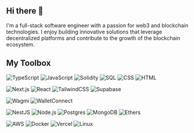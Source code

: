 <!-- https://github.com/inttter/md-badges -->
<!-- https://github.com/alexandresanlim/Badges4-README.md-Profile?tab=readme-ov-file#-blockchain- -->

## Hi there 👋

I'm a full-stack software engineer with a passion for web3 and blockchain technologies. I enjoy building innovative solutions that leverage decentralized platforms and contribute to the growth of the blockchain ecosystem.

<!-- Currently, I'm working on [specific projects, technologies, or frameworks you're using]. -->

## My Toolbox

![TypeScript](https://img.shields.io/badge/-TypeScript-000?&logo=TypeScript)
![JavaScript](https://img.shields.io/badge/-JavaScript-000?&logo=JavaScript)
![Solidity](https://img.shields.io/badge/-Solidity-000?&logo=Solidity)
![SQL](https://img.shields.io/badge/-SQL-000?&logo=MySQL)
![CSS](https://img.shields.io/badge/-CSS3-000?&logo=CSS3&logoColor=1572B6)
![HTML](https://img.shields.io/badge/-HTML5-000?&logo=HTML5)

![Next.js](https://img.shields.io/badge/-Next.js-000?&logo=Next.js)
![React](https://img.shields.io/badge/-React-000?&logo=React)
![TailwindCSS](https://img.shields.io/badge/-TailwindCSS-000?&logo=TailwindCSS)
![Supabase](https://img.shields.io/badge/-Supabase-000?&logo=Supabase)

![Wagmi](https://img.shields.io/badge/-Wagmi-000?&logo=wagmi)
![WalletConnect](https://img.shields.io/badge/-WalletConnect-000?&logo=WalletConnect)

![NestJS](https://img.shields.io/badge/-NestJS-000?&logo=NestJS&logoColor=ea2845)
![Node.js](https://img.shields.io/badge/-Node.js-000?&logo=node.js)
![Postgres](https://img.shields.io/badge/-Postgres-000?&logo=PostgreSQL&logoColor=316192)
![MongoDB](https://img.shields.io/badge/-MongoDB-000?&logo=MongoDB)
![Ethers](https://img.shields.io/badge/-Ethers-000?&logo=Ethers)
<!-- ![Viem](https://img.shields.io/badge/-Viem-000?&logo=Viem) -->

![AWS](https://img.shields.io/badge/-AWS-000?&logo=amazonwebservices&logoColor=F90)
![Docker](https://img.shields.io/badge/-Docker-000?&logo=Docker)
![Vercel](https://img.shields.io/badge/-Vercel-000?&logo=Vercel)
![Linux](https://img.shields.io/badge/-Linux-000?&logo=Linux)

<!-- ![](https://komarev.com/ghpvc/?username=remibeaufils) -->
